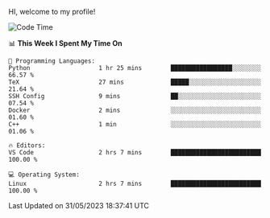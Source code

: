 HI, welcome to my profile!
<!--START_SECTION:waka-->
![Code Time](http://img.shields.io/badge/Code%20Time-848%20hrs%207%20mins-blue)

📊 **This Week I Spent My Time On** 

```text
💬 Programming Languages: 
Python                   1 hr 25 mins        █████████████████░░░░░░░░   66.57 % 
TeX                      27 mins             █████░░░░░░░░░░░░░░░░░░░░   21.64 % 
SSH Config               9 mins              ██░░░░░░░░░░░░░░░░░░░░░░░   07.54 % 
Docker                   2 mins              ░░░░░░░░░░░░░░░░░░░░░░░░░   01.60 % 
C++                      1 min               ░░░░░░░░░░░░░░░░░░░░░░░░░   01.06 % 

🔥 Editors: 
VS Code                  2 hrs 7 mins        █████████████████████████   100.00 % 

💻 Operating System: 
Linux                    2 hrs 7 mins        █████████████████████████   100.00 % 
```


 Last Updated on 31/05/2023 18:37:41 UTC
<!--END_SECTION:waka-->
